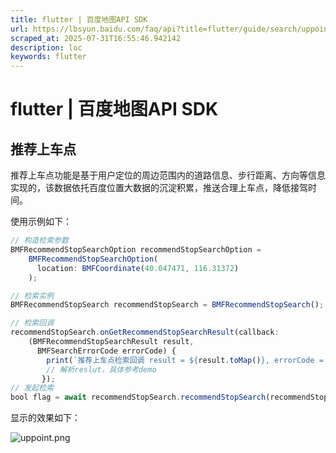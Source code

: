 ```yaml
---
title: flutter | 百度地图API SDK
url: https://lbsyun.baidu.com/faq/api?title=flutter/guide/search/uppoint
scraped_at: 2025-07-31T16:55:46.942142
description: loc
keywords: flutter
---
```


# flutter | 百度地图API SDK

## 推荐上车点

推荐上车点功能是基于用户定位的周边范围内的道路信息、步行距离、方向等信息实现的，该数据依托百度位置大数据的沉淀积累，推送合理上车点，降低接驾时间。

使用示例如下：
```javascript
// 构造检索参数
BMFRecommendStopSearchOption recommendStopSearchOption = 
    BMFRecommendStopSearchOption(
      location: BMFCoordinate(40.047471, 116.31372)
    );

// 检索实例
BMFRecommendStopSearch recommendStopSearch = BMFRecommendStopSearch();

// 检索回调
recommendStopSearch.onGetRecommendStopSearchResult(callback:   
    (BMFRecommendStopSearchResult result,  
      BMFSearchErrorCode errorCode) { 
        print(`推荐上车点检索回调 result = ${result.toMap()}, errorCode = ${errorCode}`);  
        // 解析reslut，具体参考demo 
       });
// 发起检索 
bool flag = await recommendStopSearch.recommendStopSearch(recommendStopSearchOption);
```
显示的效果如下：

![uppoint.png](https://mapopen-website-webapi.bj.bcebos.com/images/flutter/map/uppoint.png)